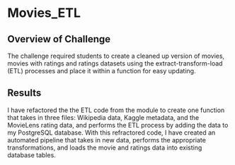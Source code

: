 # Movies_ETL

## Overview of Challenge
The challenge required students to create a cleaned up version of movies, movies with ratings and ratings datasets using the extract-transform-load (ETL) processes and place it within a function for easy updating. 

## Results
I have refactored the the ETL code from the module to create one function that takes in three files: Wikipedia data, Kaggle metadata, and the MovieLens rating data, and performs the ETL process by adding the data to my PostgreSQL database. With this refractored code, I have created an automated pipeline that takes in new data, performs the appropriate transformations, and loads the movie and ratings data into existing database tables. 
